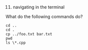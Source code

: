 11. navigating in the terminal

What do the following commands do?
```
cd ..
cd .
cp ../foo.txt bar.txt
pwd
ls \*.cpp
```
